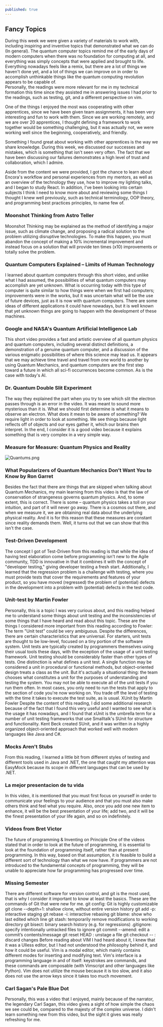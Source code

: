 ```yaml
---
published: true
---
```

## Fancy Topics

During this week we were given a variety of materials to work with, including inspiring and inventive topics that demonstrated what we can do (In general). The quantum computer topics remind me of the early days of modern computers when there was no foundation for computing at all, and everything was simply concepts that were applied and brought to life. Everything nowadays feels like a remix, but there are a lot of things we haven't done yet, and a lot of things we can improve on in order to accomplish unthinkable things like the quantum computing revolution appears to be capable of.  
Personally, the readings were more relevant for me in my technical formation this time since they assisted me in answering issues I had prior to the readings, such as testing, git, and a different perspective on vim.  

One of the things I enjoyed the most was cooperating with other apprentices, since we have been given team assignments, it has been very interesting and fun to work with them. Since we are working remotely, and we are over 20 apprentices, I thought defining a framework to work together would be something challenging, but it was actually not, we were working well since the beginning, cooperatively, and friendly.  

Something I found great about working with other apprentices is the way we share knowledge. During this week, we discussed our successes and mistakes, which is something that isn't seen very often. The fact that we have been discussing our failures demonstrates a high level of trust and collaboration, which I admire.  

Aside from the content we were provided, I got the chance to learn about Encora's workflow and personal experiences from my mentors, as well as an overview of the technology they use, how to improve my lighting talks, and I began to study React.
In addition, I've been looking into certain subjects I think I need to know more about and reviewing some things I thought I knew well previously, such as technical terminology, OOP theory, and programming best practices principles, to name few of.  

### Moonshot Thinking from Astro Teller
Moonshot Thinking may be explained as the method of identifying a major issue, such as climate change, and proposing a radical solution to the problem utilizing disruptive technologies. To make this happen, you must abandon the concept of making a 10% incremental improvement and instead focus on a solution that will provide ten times (x10) improvements or totally solve the problem.  

### Quantum Computers Explained – Limits of Human Technology
I learned about quantum computers through this short video, and unlike what I had assumed, the possibilities of what quantum computers may accomplish are yet unknown. What is occurring today with this type of computer is quite similar to how things were when we first had computers; improvements were in the works, but it was uncertain what will be the use of future devices, just as it is now with quantum computers.
There are some ideas of different applications it could have nowadays, but it is well known that yet unknown things are going to happen with the development of these machines.  

### Google and NASA's Quantum Artificial Intelligence Lab
This short video provides a fast and artistic overview of all quantum physics and quantum computers, including several distinct definitions, a demonstration of a genuine quantum computer, and a discussion of the various enigmatic possibilities of where this science may lead us.
It appears that we may achieve time travel and travel from one world to another by using Quantum Mechanics, and quantum computers are the first step toward a future in which all sci-fi occurrences become common. As is the case with today's AI.  

### Dr. Quantum Double Slit Experiment  
The way they explained the part when you try to see which slit the electron passes through is an error in the video. It was meant to sound more mysterious than it is.
What we should first determine is what it means to observe an electron. What does it mean to be aware of something? We require light in order to look at something. We see things because light reflects off of objects and our eyes gather it, which our brains then interpret.
In the end, I consider it is a good video because it explains something that is very complex in a very simple way.  

### Measure for Measure: Quantum Physics and Reality
![Quantums.png]({{site.baseurl}}/_posts/Quantums.png)


### What Popularizers of Quantum Mechanics Don’t Want You to Know by Ron Garret
Besides the fact that there are things that are skipped when talking about Quantum Mechanics, my main learning from this video is that the law of conservation of strangeness governs quantum physics. And, to some extent, this is correct. There is some – quantum physics takes a toll on your intuition, and part of it will never go away.
There is a cosmos out there, and when we measure it, we are obtaining real data about the underlying physical reality. And it is for this reason that these measures are constant since reality demands them. Well, it turns out that we can show that this isn't the case.  

### Test-Driven Development
The concept I got of Test-Driven from this reading is that while the idea of having test elaboration come before programming isn't new to the Agile community, TDD is innovative in that it combines it with the concept of "developer testing," giving developer testing a fresh start.
Additionally, I learned that the regression problem is a challenge with testing, where you must provide tests that cover the requirements and features of your product, so you have moved (regressed) the problem of (potential) defects in the development into a problem with (potential) defects in the test code.	

### Unit-test by Martin Fowler
Personally, this is a topic I was very curious about, and this reading helped me to understand some things about unit testing and the inconsistencies of some things that I have heard and read about this topic. These are the things I considered more important from this reading according to Fowler:
The term "Unit test" could be very ambiguous.
Despite the differences, there are certain characteristics that are universal. For starters, unit tests are thought to be low-level, focused on a tiny portion of the software system.
Unit tests are typically created by programmers themselves using their usual tools these days, with the exception of the usage of a unit testing framework.
Unit testing should be considerably faster than other types of tests.
One distinction is what defines a unit test. A single function may be considered a unit in procedural or functional methods, but object-oriented design treats a class as the unit. But it's actually a situational thing: the team chooses what constitutes a unit for the purposes of understanding and testing the system.
You may not be able to execute all of the unit tests if you run them often. In most cases, you only need to run the tests that apply to the section of code you're now working on. You trade off the level of testing with the time it takes to execute the test suite, as is usual.
XUnit by Martin Fowler
Despite the content of this reading, I did some additional research because of the fact that I found this very useful and I wanted to see what is the usage it has nowadays, and I found that xUnit is the umbrella term for a number of unit testing frameworks that use Smalltalk's SUnit for structure and functionality. Kent Beck created SUnit, and it was written in a highly organized object-oriented approach that worked well with modern languages like Java and C#. 

### Mocks Aren't Stubs
From this reading, I learned a little bit from different styles of testing and different tools used in Java and .NET, the one that caught my attention was EasyMock because its scope in different languages that can be used by .NET.

### La mejor presentacion de tu vida
In this video, it is mentioned that you must first focus on yourself in order to communicate your feelings to your audience and that you must also make others think and feel what you require.
Also, once you add one new item to enhance, it will be the best presentation of your life; add two, and it will be the finest presentation of your life again, and so on indefinitely.

### Videos from Bret Victor
The future of programming & Inventing on Principle
One of the videos stated that in order to look at the future of programming, it is essential to look at the foundation of programming itself, rather than at present programming. In this way, based on that assumption, it is feasible to build a different sort of technology than what we now have.
If programmers are not introduced to the fundamental concepts of programming, they will be unable to appreciate how far programming has progressed over time.

### Missing Semester
There are different software for version control, and git is the most used, that is why I consider it important to know at least the basics.
These are the commands of Git that were new for me.
git config: Git is highly customizable
git clone --depth=1: shallow clone, without entire version history
git add -p: interactive staging
git rebase -i: interactive rebasing
git blame: show who last edited which line
git stash: temporarily remove modifications to working directory
git bisect: binary search history (e.g. for regressions)
.gitignore: specify intentionally untracked files to ignore
git commit --amend: edit a commit’s contents/message
git reset HEAD <file>: unstage a file
git checkout -- <file>: discard changes
Before reading about VIM I had heard about it, I knew that it was a UIless editor, but I had not understood the philosophy behind it, and how it could be useful. Vim is a modal editor, which mainly contains different modes for inserting and modifying text. Vim's interface is a programming language in and of itself: keystrokes are commands, and these commands are composable (with Vimscript and other languages like Python). Vim does not utilize the mouse because it is too slow, and it also does not use the arrow keys since it takes too much movement.

### Carl Sagan's Pale Blue Dot 
Personally, this was a video that I enjoyed, mainly because of the narrator, the legendary Carl Sagan, this video gives a sight of how simple the chaos we see could be, compared to the majesty of the complex universe. I didn't learn something new from this video, but the sight it gives was really refreshing for me.
